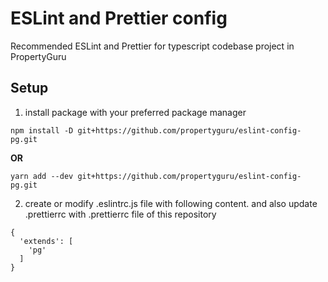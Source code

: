 # ESLint and Prettier config

Recommended ESLint and Prettier for typescript codebase project in PropertyGuru

## Setup
1. install package with your preferred package manager
``` 
npm install -D git+https://github.com/propertyguru/eslint-config-pg.git
```
**OR**

```
yarn add --dev git+https://github.com/propertyguru/eslint-config-pg.git
```


2. create or modify .eslintrc.js file with following content. and also update .prettierrc with .prettierrc file of this repository
```
{
  'extends': [
    'pg'
  ]
}
```
